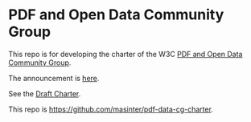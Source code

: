 # PDF and Open Data Community Group

This repo is for developing the charter of the W3C [PDF and Open Data Community Group](https://www.w3.org/community/pdf-open-data/2016/).

The announcement is [here](https://www.w3.org/community/blog/2016/07/17/proposed-group-pdf-and-open-data-community-group/).

See the [Draft Charter](CHARTER.md).

This repo is https://github.com/masinter/pdf-data-cg-charter.

